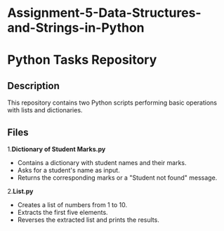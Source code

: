 # Assignment-5-Data-Structures-and-Strings-in-Python
# Python Tasks Repository

## Description
This repository contains two Python scripts performing basic operations with lists and dictionaries.
## Files
1.**Dictionary of Student Marks.py**  
   - Contains a dictionary with student names and their marks.  
   - Asks for a student's name as input.  
   - Returns the corresponding marks or a "Student not found" message.
     
2.**List.py**  
   - Creates a list of numbers from 1 to 10.  
   - Extracts the first five elements.  
   - Reverses the extracted list and prints the results.
